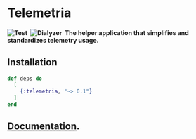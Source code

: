 # Telemetria

#### ![Test](https://github.com/am-kantox/telemetria/workflows/Test/badge.svg)  ![Dialyzer](https://github.com/am-kantox/telemetria/workflows/Dialyzer/badge.svg)  The helper application that simplifies and standardizes telemetry usage.

## Installation

```elixir
def deps do
  [
    {:telemetria, "~> 0.1"}
  ]
end
```

## [Documentation](https://hexdocs.pm/telemetria).

